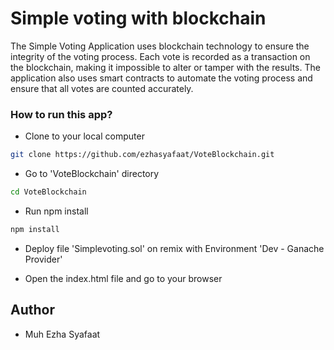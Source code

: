 # Simple voting with blockchain

The Simple Voting Application uses blockchain technology to ensure the integrity of the voting process. Each vote is recorded as a transaction on the blockchain, making it impossible to alter or tamper with the results. The application also uses smart contracts to automate the voting process and ensure that all votes are counted accurately.

### How to run this app?
- Clone to your local computer
```bash
git clone https://github.com/ezhasyafaat/VoteBlockchain.git
```
- Go to 'VoteBlockchain' directory
```bash
cd VoteBlockchain
```
- Run npm install
```bash
npm install
```
- Deploy file 'Simplevoting.sol' on remix with Environment 'Dev - Ganache Provider'

- Open the index.html file and go to your browser

## Author
- Muh Ezha Syafaat

